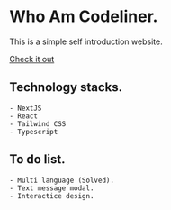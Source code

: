 # Who Am Codeliner.

This is a simple self introduction website.

[Check it out](https://codeliners.cc)

## Technology stacks.

    - NextJS
    - React
    - Tailwind CSS
    - Typescript

## To do list.

    - Multi language (Solved).
    - Text message modal.
    - Interactice design.
